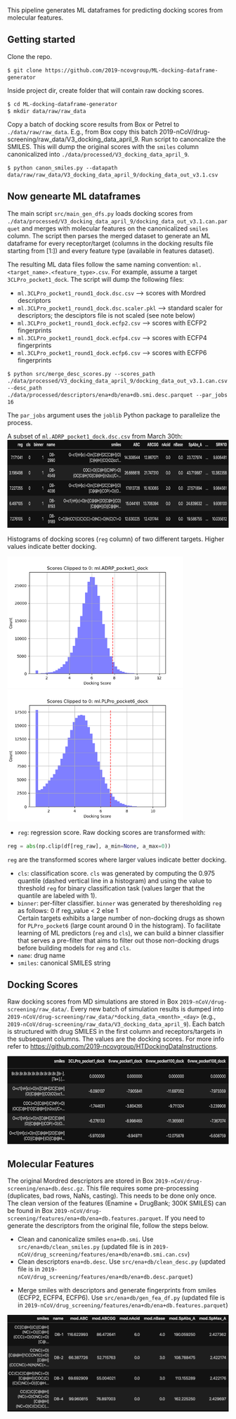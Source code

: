 This pipeline generates ML dataframes for predicting docking scores from molecular features.

## Getting started
Clone the repo.
```shell
$ git clone https://github.com/2019-ncovgroup/ML-docking-dataframe-generator
```

Inside project dir, create folder that will contain raw docking scores.
```shell
$ cd ML-docking-dataframe-generator
$ mkdir data/raw/raw_data
```

Copy a batch of docking score results from Box or Petrel to `./data/raw/raw_data`. E.g., from Box copy this batch 2019-nCoV/drug-screening/raw_data/V3_docking_data_april_9.
Run script to canoncalize the SMILES. This will dump the original scores with the `smiles` column canonicalized into `./data/processed/V3_docking_data_april_9`.
```shell
$ python canon_smiles.py --datapath data/raw/raw_data/V3_docking_data_april_9/docking_data_out_v3.1.csv
```

## Now genearte ML dataframes
The main script `src/main_gen_dfs.py` loads docking scores from `./data/processed/V3_docking_data_april_9/docking_data_out_v3.1.can.parquet` and merges with molecular features on the canonicalized `smiles` column. The script then parses the merged dataset to generate an ML dataframe for every receptor/target (columns in the docking results file starting from [1:]) and every feature type (available in features dataset).<br>

The resulting ML data files follow the same naming convention: `ml.<target_name>.<feature_type>.csv`.
For example, assume a target `3CLPro_pocket1_dock`. The script will dump the following files:
- `ml.3CLPro_pocket1_round1_dock.dsc.csv` --> scores with Mordred descriptors
- `ml.3CLPro_pocket1_round1_dock.dsc.scaler.pkl` --> standard scaler for descriptors; the desciptors file is not scaled (see note below)
- `ml.3CLPro_pocket1_round1_dock.ecfp2.csv` --> scores with ECFP2 fingerprints
- `ml.3CLPro_pocket1_round1_dock.ecfp4.csv` --> scores with ECFP4 fingerprints
- `ml.3CLPro_pocket1_round1_dock.ecfp6.csv` --> scores with ECFP6 fingerprints

```
$ python src/merge_desc_scores.py --scores_path ./data/processed/V3_docking_data_april_9/docking_data_out_v3.1.can.csv --desc_path ./data/processed/descriptors/ena+db/ena+db.smi.desc.parquet --par_jobs 16
```
The `par_jobs` argument uses the `joblib` Python package to parallelize the process.

A subset of `ml.ADRP_pocket1_dock.dsc.csv` from March 30th:
<img src="figs/ML-df-example.png" alt="drawing" height="200"/>

Histograms of docking scores (`reg` column) of two different targets. Higher values indicate better docking.

<img src="figs/dock.score.bin.ml.ADRP_pocket1_dock.png" alt="drawing" width="400"/> <img src="figs/dock.score.bin.ml.PLPro_pocket6_dock.png" alt="drawing" width="400"/>

- `reg`: regression score. Raw docking scores are transformed with:
```python
reg = abs(np.clip(df[reg_raw], a_min=None, a_max=0))
```
`reg` are the transformed scores where larger values indicate better docking.
- `cls`: classification score. `cls` was generated by computing the 0.975 quantile (dashed vertical line in a histogram) and using the value to threshold `reg` for binary classification task (values larger that the quantile are labeled with 1).
- `binner`: per-filter classifier. `binner` was generated by theresholding `reg` as follows: 0 if reg_value < 2 else 1 <br>
Certain targets exhibits a large number of non-docking drugs as shown for `PLPro_pocket6` (large count around 0 in the histogram). To facilitate learning of ML predictors (`reg` and `cls`), we can build a binner classifier that serves a pre-filter that aims to filter out those non-docking drugs before building models for `reg` and `cls`.
- `name`: drug name
- `smiles`: canonical SMILES string

## Docking Scores
Raw docking scores from MD simulations are stored in Box `2019-nCoV/drug-screening/raw_data/`. Every new batch of simulation results is dumped into `2019-nCoV/drug-screening/raw_data/*docking_data_<month>_<day>` (e.g., `2019-nCoV/drug-screening/raw_data/V3_docking_data_april_9`).
Each batch is structured with drug SMILES in the first column and receptors/targets in the subsequent columns. The values are the docking scores. For more info refer to https://github.com/2019-ncovgroup/HTDockingDataInstructions.

<img src="figs/docking-results-example.png" alt="drawing" height="200"/>

## Molecular Features
The original Mordred descriptors are stored in Box `2019-nCoV/drug-screening/ena+db.desc.gz`. This file requires some pre-processing (duplicates, bad rows, NaNs, casting). This needs to be done only once. The clean version of the features (Enamine + DrugBank; 300K SMILES) can be found in Box `2019-nCoV/drug-screening/features/ena+db/ena+db.features.parquet`. If you need to generate the descriptors from the original file, follow the steps below.

- Clean and canonicalize smiles `ena+db.smi`. Use `src/ena+db/clean_smiles.py` (updated file is in `2019-nCoV/drug_screening/features/ena+db/ena+db.smi.can.csv`)
- Clean descriptors `ena+db.desc`. Use `src/ena+db/clean_desc.py` (updated file is in `2019-nCoV/drug_screening/features/ena+db/ena+db.desc.parquet`)
<!-- - Merge smiles and descriptors using `src/ena+db/merge_smi_desc.py` (updated file is in `2019-nCoV/drug_screening/descriptors/ena+db/ena+db.smi.desc.parquet`)
 -->
- Merge smiles with descriptors and generate fingerprints from smiles (ECFP2, ECFP4, ECFP6). Use `src/ena+db/gen_fea_df.py` (updated file is in `2019-nCoV/drug_screening/features/ena+db/ena+db.features.parquet`)

<img src="figs/smi-desc-df.png" alt="drawing" height="220"/>
